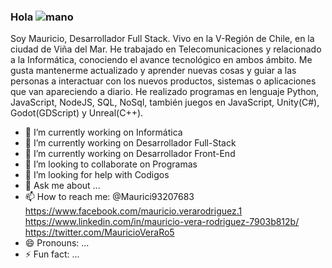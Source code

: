 ### Hola ![mano](https://user-images.githubusercontent.com/52289594/196711294-642655fa-8693-4177-9689-f6905ab404d3.gif)

Soy Mauricio, Desarrollador Full Stack. Vivo en la V-Región de Chile, en la ciudad de Viña del Mar. He trabajado en Telecomunicaciones y relacionado a la Informática, conociendo el avance tecnológico en ambos ámbito. Me gusta mantenerme actualizado y aprender nuevas cosas y guiar a las personas a interactuar con los nuevos productos, sistemas o aplicaciones que van apareciendo a diario. He realizado programas en lenguaje Python, JavaScript, NodeJS, SQL, NoSql, también juegos en JavaScript, Unity(C#), Godot(GDScript) y Unreal(C++). 

- 🔭 I’m currently working on Informática
- 💫 I’m currently working on Desarrollador Full-Stack
- 🌱 I’m currently working on Desarrollador Front-End
- 👯 I’m looking to collaborate on Programas
- 🤔 I’m looking for help with Codigos
- 💬 Ask me about ...
- 📫 How to reach me:  @Maurici93207683  https://www.facebook.com/mauricio.verarodriguez.1  https://www.linkedin.com/in/mauricio-vera-rodriguez-7903b812b/  https://twitter.com/MauricioVeraRo5
- 😄 Pronouns: ...
- ⚡ Fun fact: ...

